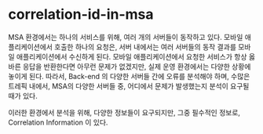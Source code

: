 # correlation-id-in-msa

MSA 환경에서는 하나의 서비스를 위해, 여러 개의 서버들이 동작하고 있다. 모바일 애플리케이션에서 호출한 하나의 요청은, 서버 내에서는 여러 서버들의 동작 결과를 모바일 애플리케이션에서 수신하게 된다. 모바일 애플리케이션에서 요청한 서비스가 항상 옳바른 응답을 반환한다면 아무런 문제가 없겠지만, 실제 운영 환경에서는 다양한 상황에 놓이게 된다. 따라서, Back-end 의 다양한 서버들 간에 오류를 분석해야 하며, 수많은 트레픽 내에서, MSA의 다양한 서버들 중, 어디에서 문제가 발생했는지 분석이 요구될 때가 있다.

이러한 환경에서 분석을 위해, 다양한 정보들이 요구되지만, 그중 필수적인 정보로, Correlation Information 이 있다.
